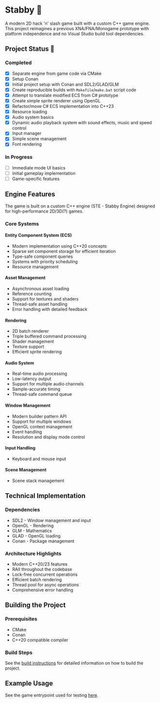 # Stabby 🔪

A modern 2D hack 'n' slash game built with a custom C++ game engine. This project reimagines a previous XNA/FNA/Monogame prototype with platform independence and no Visual Studio build tool dependencies.

## Project Status 🚀

### Completed

- [x] Separate engine from game code via CMake
- [x] Setup Conan
- [x] Initial project setup with Conan and SDL2/GLAD/GLM
- [x] Create reproducible builds with `Makefile`/`make.bat` script code
- [x] Attempt to translate modified ECS from C# prototype
- [x] Create simple sprite renderer using OpenGL
- [x] Refactor/move C# ECS implementation into C++23
- [x] Resource loading
- [x] Audio system basics
- [x] Dynamic audio playback system with sound effects, music and speed control
- [x] Input manager
- [x] Simple scene management
- [x] Font rendering

### In Progress

- [ ] Immediate mode UI basics
- [ ] Initial gameplay implementation
- [ ] Game-specific features

## Engine Features

The game is built on a custom C++ engine (STE - Stabby Engine) designed for high-performance 2D/3D(?) games.

### Core Systems

#### Entity Component System (ECS)

- Modern implementation using C++20 concepts
- Sparse set component storage for efficient iteration
- Type-safe component queries
- Systems with priority scheduling
- Resource management

#### Asset Management

- Asynchronous asset loading
- Reference counting
- Support for textures and shaders
- Thread-safe asset handling
- Error handling with detailed feedback

#### Rendering

- 2D batch renderer
- Triple buffered command processing
- Shader management
- Texture support
- Efficient sprite rendering

#### Audio System

- Real-time audio processing
- Low-latency output
- Support for multiple audio channels
- Sample-accurate timing
- Thread-safe command queue

#### Window Management

- Modern builder pattern API
- Support for multiple windows
- OpenGL context management
- Event handling
- Resolution and display mode control

#### Input Handling

- Keyboard and mouse input

#### Scene Management

- Scene stack management

## Technical Implementation

### Dependencies

- SDL2 - Window management and input
- OpenGL - Rendering
- GLM - Mathematics
- GLAD - OpenGL loading
- Conan - Package management

### Architecture Highlights

- Modern C++20/23 features
- RAII throughout the codebase
- Lock-free concurrent operations
- Efficient batch rendering
- Thread pool for async operations
- Comprehensive error handling

## Building the Project

### Prerequisites

- CMake
- Conan
- C++20 compatible compiler

### Build Steps

See the [build instructions](BUILD.md) for detailed information on how to build the project.

## Example Usage

See the game entrypoint used for testing [here](src/game/main.cpp).
